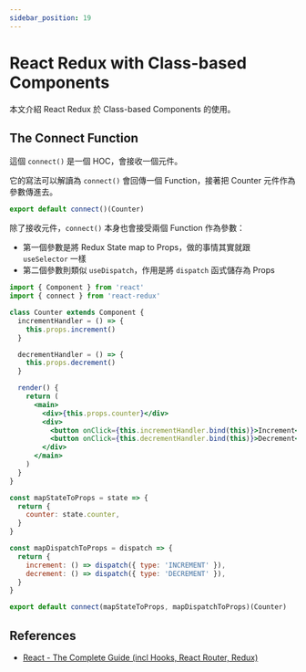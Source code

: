 ```yaml
---
sidebar_position: 19
---
```


# React Redux with Class-based Components

本文介紹 React Redux 於 Class-based Components 的使用。

## The Connect Function

這個 `connect()` 是一個 HOC，會接收一個元件。

它的寫法可以解讀為 `connect()` 會回傳一個 Function，接著把 Counter 元件作為參數傳進去。

```jsx
export default connect()(Counter)
```

除了接收元件，`connect()` 本身也會接受兩個 Function 作為參數：

- 第一個參數是將 Redux State map to Props，做的事情其實就跟 `useSelector` 一樣
- 第二個參數則類似 `useDispatch`，作用是將 `dispatch` 函式儲存為 Props

```jsx
import { Component } from 'react'
import { connect } from 'react-redux'

class Counter extends Component {
  incrementHandler = () => {
    this.props.increment()
  }

  decrementHandler = () => {
    this.props.decrement()
  }

  render() {
    return (
      <main>
        <div>{this.props.counter}</div>
        <div>
          <button onClick={this.incrementHandler.bind(this)}>Increment</button>
          <button onClick={this.decrementHandler.bind(this)}>Decrement</button>
        </div>
      </main>
    )
  }
}

const mapStateToProps = state => {
  return {
    counter: state.counter,
  }
}

const mapDispatchToProps = dispatch => {
  return {
    increment: () => dispatch({ type: 'INCREMENT' }),
    decrement: () => dispatch({ type: 'DECREMENT' }),
  }
}

export default connect(mapStateToProps, mapDispatchToProps)(Counter)
```

## References

- [React - The Complete Guide (incl Hooks, React Router, Redux)](https://www.udemy.com/course/react-the-complete-guide-incl-redux/)
